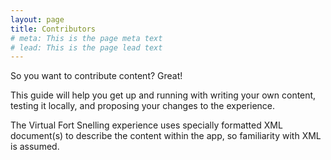 ```yaml
---
layout: page
title: Contributors
# meta: This is the page meta text
# lead: This is the page lead text
---
```


So you want to contribute content? Great!

This guide will help you get up and running with writing your own content, testing it locally, and proposing your changes to the experience.

The Virtual Fort Snelling experience uses specially formatted XML document(s) to describe the content within the app, so familiarity with XML is assumed.
